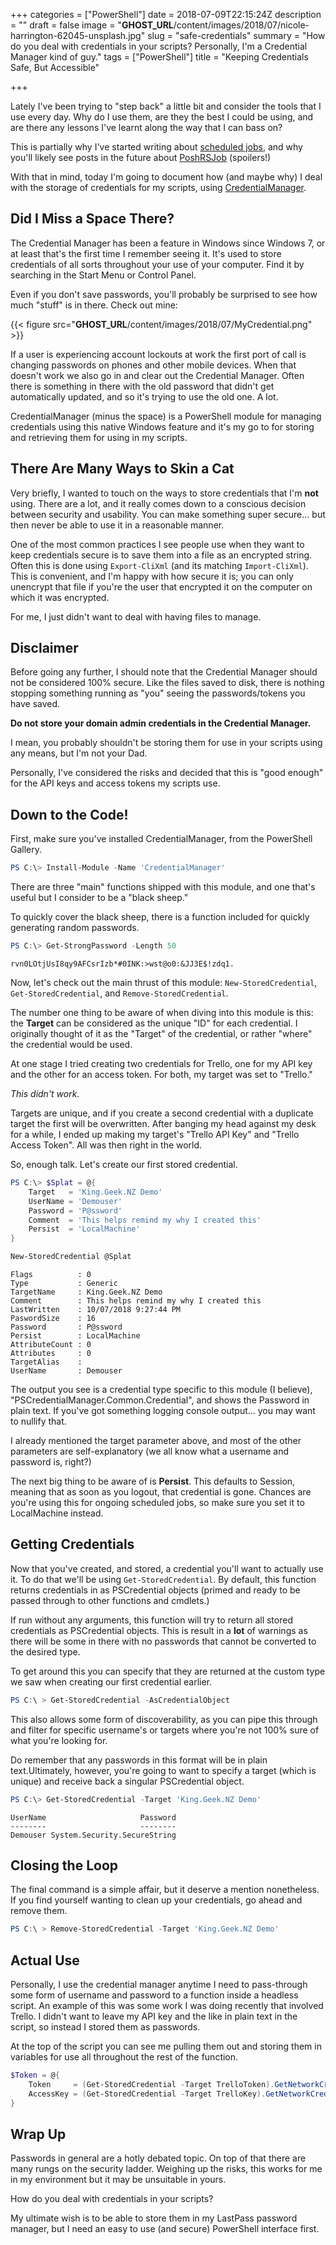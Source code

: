 +++
categories = ["PowerShell"]
date = 2018-07-09T22:15:24Z
description = ""
draft = false
image = "__GHOST_URL__/content/images/2018/07/nicole-harrington-62045-unsplash.jpg"
slug = "safe-credentials"
summary = "How do you deal with credentials in your scripts? Personally, I'm a Credential Manager kind of guy."
tags = ["PowerShell"]
title = "Keeping Credentials Safe, But Accessible"

+++


Lately I've been trying to "step back" a little bit and consider the tools that I use every day. Why do I use them, are they the best I could be using, and are there any lessons I've learnt along the way that I can bass on?

This is partially why I've started writing about [scheduled jobs](https://king.geek.nz/2018/06/18/powershell-orchestration-with-scheduled-jobs-the-start-of-a-series/), and why you'll likely see posts in the future about [PoshRSJob](https://www.powershellgallery.com/packages/PoshRSJob) (spoilers!)

With that in mind, today I'm going to document how (and maybe why) I deal with the storage of credentials for my scripts, using [CredentialManager](https://www.powershellgallery.com/packages/CredentialManager).

## **Did I Miss a Space There?**

The Credential Manager has been a feature in Windows since Windows 7, or at least that's the first time I remember seeing it. It's used to store credentials of all sorts throughout your use of your computer. Find it by searching in the Start Menu or Control Panel.

Even if you don't save passwords, you'll probably be surprised to see how much "stuff" is in there. Check out mine:

{{< figure src="__GHOST_URL__/content/images/2018/07/MyCredential.png" >}}

If a user is experiencing account lockouts at work the first port of call is changing passwords on phones and other mobile devices. When that doesn't work we also go in and clear out the Credential Manager. Often there is something in there with the old password that didn't get automatically updated, and so it's trying to use the old one. A lot.

CredentialManager (minus the space) is a PowerShell module for managing credentials using this native Windows feature and it's my go to for storing and retrieving them for using in my scripts.

## **There Are Many Ways to Skin a Cat**

Very briefly, I wanted to touch on the ways to store credentials that I'm **not** using. There are a lot, and it really comes down to a conscious decision between security and usability. You can make something super secure... but then never be able to use it in a reasonable manner.

One of the most common practices I see people use when they want to keep credentials secure is to save them into a file as an encrypted string. Often this is done using `Export-CliXml` (and its matching `Import-CliXml`). This is convenient, and I'm happy with how secure it is; you can only unencrypt that file if you're the user that encrypted it on the computer on which it was encrypted.

For me, I just didn't want to deal with having files to manage.

## **Disclaimer**

Before going any further, I should note that the Credential Manager should not be considered 100% secure. Like the files saved to disk, there is nothing stopping something running as "you" seeing the passwords/tokens you have saved.

**Do not store your domain admin credentials in the Credential Manager.**

I mean, you probably shouldn't be storing them for use in your scripts using any means, but I'm not your Dad.

Personally, I've considered the risks and decided that this is "good enough" for the API keys and access tokens my scripts use.

## **Down to the Code!**

First, make sure you've installed CredentialManager, from the PowerShell Gallery.

```powershell
PS C:\> Install-Module -Name 'CredentialManager'

```

There are three "main" functions shipped with this module, and one that's useful but I consider to be a "black sheep."

To quickly cover the black sheep, there is a function included for quickly generating random passwords.

```powershell
PS C:\> Get-StrongPassword -Length 50

```

```
rvn0LOtjUsI8qy9AFCsrIzb*#0INK:>wst@o0:&JJ3E$!zdq1.

```

Now, let's check out the main thrust of this module: `New-StoredCredential`, `Get-StoredCredential`, and `Remove-StoredCredential`.

The number one thing to be aware of when diving into this module is this: the **Target** can be considered as the unique "ID" for each credential. I originally thought of it as the "Target" of the credential, or rather "where" the credential would be used.

At one stage I tried creating two credentials for Trello, one for my API key and the other for an access token. For both, my target was set to "Trello."

_This didn't work._

Targets are unique, and if you create a second credential with a duplicate target the first will be overwritten. After banging my head against my desk for a while, I ended up making my target's "Trello API Key" and "Trello Access Token". All was then right in the world.

So, enough talk. Let's create our first stored credential.

```powershell
PS C:\> $Splat = @{
    Target   = 'King.Geek.NZ Demo'
    UserName = 'Demouser'
    Password = 'P@ssword'
    Comment  = 'This helps remind my why I created this'
    Persist  = 'LocalMachine'
}

New-StoredCredential @Splat

```

```
Flags          : 0
Type           : Generic
TargetName     : King.Geek.NZ Demo
Comment        : This helps remind my why I created this
LastWritten    : 10/07/2018 9:27:44 PM
PaswordSize    : 16
Password       : P@ssword
Persist        : LocalMachine
AttributeCount : 0
Attributes     : 0
TargetAlias    :
UserName       : Demouser

```

The output you see is a credential type specific to this module (I believe), "PSCredentialManager.Common.Credential", and shows the Password in plain text. If you've got something logging console output... you may want to nullify that.

I already mentioned the target parameter above, and most of the other parameters are self-explanatory (we all know what a username and password is, right?)

The next big thing to be aware of is **Persist**. This defaults to Session, meaning that as soon as you logout, that credential is gone. Chances are you're using this for ongoing scheduled jobs, so make sure you set it to LocalMachine instead.

## **Getting Credentials**

Now that you've created, and stored, a credential you'll want to actually use it. To do that we'll be using `Get-StoredCredential`. By default, this function returns credentials in as PSCredential objects (primed and ready to be passed through to other functions and cmdlets.)

If run without any arguments, this function will try to return all stored credentials as PSCredential objects. This is result in a **lot** of warnings as there will be some in there with no passwords that cannot be converted to the desired type.

To get around this you can specify that they are returned at the custom type we saw when creating our first credential earlier.

```powershell
PS C:\ > Get-StoredCredential -AsCredentialObject

```

This also allows some form of discoverability, as you can pipe this through and filter for specific username's or targets where you're not 100% sure of what you're looking for.

Do remember that any passwords in this format will be in plain text.Ultimately, however, you're going to want to specify a target (which is unique) and receive back a singular PSCredential object.

```powershell
PS C:\> Get-StoredCredential -Target 'King.Geek.NZ Demo'

```

```
UserName                     Password
--------                     --------
Demouser System.Security.SecureString

```

## **Closing the Loop**

The final command is a simple affair, but it deserve a mention nonetheless. If you find yourself wanting to clean up your credentials, go ahead and remove them.

```powershell
PS C:\ > Remove-StoredCredential -Target 'King.Geek.NZ Demo'

```

## **Actual Use**

Personally, I use the credential manager anytime I need to pass-through some form of username and password to a function inside a headless script. An example of this was some work I was doing recently that involved Trello. I didn't want to leave my API key and the like in plain text in the script, so instead I stored them as passwords.

At the top of the script you can see me pulling them out and storing them in variables for use all throughout the rest of the function.

```powershell
$Token = @{
    Token     = (Get-StoredCredential -Target TrelloToken).GetNetworkCredential().Password
    AccessKey = (Get-StoredCredential -Target TrelloKey).GetNetworkCredential().Password
}

```

## **Wrap Up**

Passwords in general are a hotly debated topic. On top of that there are many rungs on the security ladder. Weighing up the risks, this works for me in my environment but it may be unsuitable in yours.

How do you deal with credentials in your scripts?

My ultimate wish is to be able to store them in my LastPass password manager, but I need an easy to use (and secure) PowerShell interface first.

